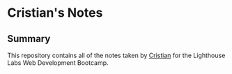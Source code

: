 # Cristian's Notes
## Summary 

This repository contains all of the notes taken by [Cristian](https://github.com/Cxlopez) for the Lighthouse Labs Web Development Bootcamp.
